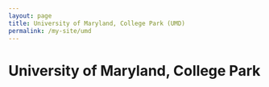 ```yaml
---
layout: page
title: University of Maryland, College Park (UMD)
permalink: /my-site/umd
---
```

# University of Maryland, College Park
